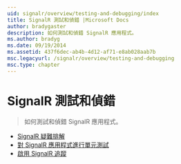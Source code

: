 ```yaml
---
uid: signalr/overview/testing-and-debugging/index
title: SignalR 測試和偵錯 |Microsoft Docs
author: bradygaster
description: 如何測試和偵錯 SignalR 應用程式。
ms.author: bradyg
ms.date: 09/19/2014
ms.assetid: 437f6dec-ab4b-4d12-af71-e8ab028aab7b
msc.legacyurl: /signalr/overview/testing-and-debugging
msc.type: chapter
---
```

<a name="signalr-testing-and-debugging"></a>SignalR 測試和偵錯
====================
> 如何測試和偵錯 SignalR 應用程式。


- [SignalR 疑難排解](troubleshooting.md)
- [對 SignalR 應用程式進行單元測試](unit-testing-signalr-applications.md)
- [啟用 SignalR 追蹤](enabling-signalr-tracing.md)
